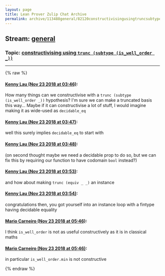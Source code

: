```yaml
---
layout: page
title: Lean Prover Zulip Chat Archive 
permalink: archive/113488general/82120constructivisingusingtruncsubtypeiswellorder.html
---
```


## Stream: [general](index.html)
### Topic: [constructivising using `trunc (subtype (is_well_order _))`](82120constructivisingusingtruncsubtypeiswellorder.html)

---


{% raw %}
#### [ Kenny Lau (Nov 23 2018 at 03:46)](https://leanprover.zulipchat.com/#narrow/stream/113488-general/topic/constructivising%20using%20%60trunc%20%28subtype%20%28is_well_order%20_%29%29%60/near/148204645):
<p>How many things can we constructivise with a <code>trunc (subtype (is_well_order _))</code> hypothesis? I'm sure we can make a truncated basis this way... Maybe if it can constructivise a lot of stuff, I would imagine making it as wide-used as <code>decidable_eq</code></p>

#### [ Kenny Lau (Nov 23 2018 at 03:47)](https://leanprover.zulipchat.com/#narrow/stream/113488-general/topic/constructivising%20using%20%60trunc%20%28subtype%20%28is_well_order%20_%29%29%60/near/148204651):
<p>well this surely implies <code>decidable_eq</code> to start with</p>

#### [ Kenny Lau (Nov 23 2018 at 03:48)](https://leanprover.zulipchat.com/#narrow/stream/113488-general/topic/constructivising%20using%20%60trunc%20%28subtype%20%28is_well_order%20_%29%29%60/near/148204672):
<p>(on second thought maybe we need a decidable prop to do so, but we can fix this by requiring our function to have codomain <code>bool</code> instead?)</p>

#### [ Kenny Lau (Nov 23 2018 at 03:53)](https://leanprover.zulipchat.com/#narrow/stream/113488-general/topic/constructivising%20using%20%60trunc%20%28subtype%20%28is_well_order%20_%29%29%60/near/148204807):
<p>and how about making <code>trunc (equiv _ _)</code> an instance</p>

#### [ Kenny Lau (Nov 23 2018 at 03:54)](https://leanprover.zulipchat.com/#narrow/stream/113488-general/topic/constructivising%20using%20%60trunc%20%28subtype%20%28is_well_order%20_%29%29%60/near/148204852):
<p>congratulations then, you got yourself into an instance loop with a fintype having decidable equality</p>

#### [ Mario Carneiro (Nov 23 2018 at 05:46)](https://leanprover.zulipchat.com/#narrow/stream/113488-general/topic/constructivising%20using%20%60trunc%20%28subtype%20%28is_well_order%20_%29%29%60/near/148208342):
<p>I think <code>is_well_order</code> is not as useful constructively as it is in classical maths</p>

#### [ Mario Carneiro (Nov 23 2018 at 05:46)](https://leanprover.zulipchat.com/#narrow/stream/113488-general/topic/constructivising%20using%20%60trunc%20%28subtype%20%28is_well_order%20_%29%29%60/near/148208346):
<p>in particular <code>is_well_order.min</code> is not constructive</p>


{% endraw %}

